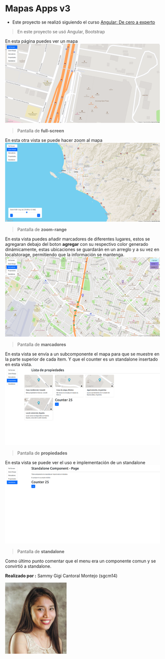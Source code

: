 Mapas Apps v3
=============
- Este proyecto se realizó siguiendo el curso [Angular: De cero a experto](https://www.udemy.com/course/angular-fernando-herrera/# "Angular: De cero a experto") 
> En este proyecto se usó Angular, Bootstrap

En esta página puedes ver un mapa
![](https://raw.githubusercontent.com/sgcm14/mapas-app-v2/main/doc/imagen1.png)
> Pantalla de **full-screen**

En esta otra vista se puede hacer zoom al mapa
![](https://raw.githubusercontent.com/sgcm14/mapas-app-v2/main/doc/imagen2.png)
> Pantalla de **zoom-range**

En esta vista puedes añadir marcadores de diferentes lugares, estos se agregaran debajo del boton **agregar** con su respectivo color generado dinámicamente, estas ubicaciones se guardarán en un arreglo y a su vez en localstorage, permitiendo que la información se mantenga.
![](https://raw.githubusercontent.com/sgcm14/mapas-app-v2/main/doc/imagen3.png)
> Pantalla de **marcadores**

En esta vista se envía a un subcomponente el mapa para que se muestre en la parte superior de cada item. Y que el counter es un standalone insertado en esta vista.
![](https://raw.githubusercontent.com/sgcm14/mapas-app-v2/main/doc/imagen4.png)
> Pantalla de **propiedades**

En esta vista se puede ver el uso e implementación de un standalone
![](https://raw.githubusercontent.com/sgcm14/mapas-app-v2/main/doc/imagen5.png)
> Pantalla de **standalone**

Como último punto comentar que el menu era un componente comun y se convirtió a standalone.

**Realizado por :** Sammy Gigi Cantoral Montejo (sgcm14)

<img src ="https://raw.githubusercontent.com/sgcm14/sgcm14/main/sammy.jpg" width="200">
